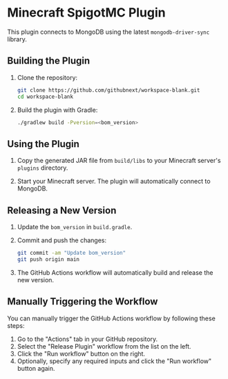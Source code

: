 # Minecraft SpigotMC Plugin

This plugin connects to MongoDB using the latest `mongodb-driver-sync` library.

## Building the Plugin

1. Clone the repository:
   ```sh
   git clone https://github.com/githubnext/workspace-blank.git
   cd workspace-blank
   ```

2. Build the plugin with Gradle:
   ```sh
   ./gradlew build -Pversion=<bom_version>
   ```

## Using the Plugin

1. Copy the generated JAR file from `build/libs` to your Minecraft server's `plugins` directory.

2. Start your Minecraft server. The plugin will automatically connect to MongoDB.

## Releasing a New Version

1. Update the `bom_version` in `build.gradle`.

2. Commit and push the changes:
   ```sh
   git commit -am "Update bom_version"
   git push origin main
   ```

3. The GitHub Actions workflow will automatically build and release the new version.

## Manually Triggering the Workflow

You can manually trigger the GitHub Actions workflow by following these steps:

1. Go to the "Actions" tab in your GitHub repository.
2. Select the "Release Plugin" workflow from the list on the left.
3. Click the "Run workflow" button on the right.
4. Optionally, specify any required inputs and click the "Run workflow" button again.

